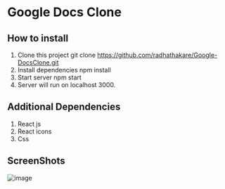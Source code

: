 # Google Docs Clone

## How to install
1. Clone this project git clone https://github.com/radhathakare/Google-DocsClone.git
2. Install dependencies npm install
3. Start server npm start
4. Server will run on localhost 3000.

## Additional Dependencies
1. React js
2. React icons
3. Css

## ScreenShots
![image](https://github.com/radhathakare/Google-DocsClone/assets/67684749/069933e3-d7d7-428b-89d4-986cd4e35bbe)

